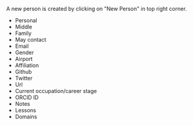 
A new person is created by clicking on "New Person" in top right corner.

* Personal
* Middle
* Family
* May contact
* Email
* Gender
* Airport
* Affiliation
* Github
* Twitter
* Url
* Current occupation/career stage
* ORCID ID
* Notes
* Lessons
* Domains
